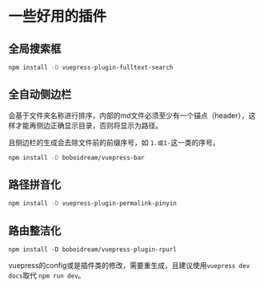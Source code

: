 # 一些好用的插件

## 全局搜索框

```sh
npm install -D vuepress-plugin-fulltext-search  
```

## 全自动侧边栏

会基于文件夹名称进行排序，内部的md文件必须至少有一个锚点（header），这样才能再侧边正确显示目录，否则将显示为路径。

且侧边栏的生成会去除文件前的前缀序号，如 `1.或1-`这一类的序号。

```sh
npm install -D boboidream/vuepress-bar
```

## 路径拼音化

```sh
npm install -D vuepress-plugin-permalink-pinyin
```

## 路由整洁化
```
npm install -D boboidream/vuepress-plugin-rpurl 
```

vuepress的config或是插件类的修改，需要重生成，且建议使用`vuepress dev docs`取代 `npm run dev`。